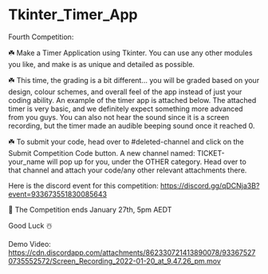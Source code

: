 # Tkinter_Timer_App

Fourth Competition:

☘️ Make a Timer Application using Tkinter. You can use any other modules you like, and make is as unique and detailed as possible. 

☘️ This time, the grading is a bit different... you will be graded based on your design, colour schemes, and overall feel of the app instead of just your coding ability. An example of the timer app is attached below. The attached timer is very basic, and we definitely expect something more advanced from you guys. You can also not hear the sound since it is a screen recording, but the timer made an audible beeping sound once it reached 0.

☘️ To submit your code, head over to #deleted-channel and click on the Submit Competition Code button. A new channel named: TICKET-your_name will pop up for you, under the OTHER  category. Head over to that channel and attach your code/any other relevant attachments there. 

Here is the discord event for this competition: https://discord.gg/qDCNja3B?event=933673551830085643

🍁 The Competition ends January 27th, 5pm AEDT

Good Luck ☃️  

Demo Video: https://cdn.discordapp.com/attachments/862330721413890078/933675270735552572/Screen_Recording_2022-01-20_at_9.47.26_pm.mov
